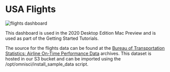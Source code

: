 # USA Flights

![flights dashboard](https://github.com/omnisci/community_datasets/blob/master/USAflights/dashboard_img/usa_flights)

This dashboard is used in the 2020 Desktop Edition Mac Preview and is used as part of the Getting Started Tutorials.

The source for the flights data can be found at the [Bureau of Transportation Statistics: Airline On-Time Performance Data](https://www.transtats.bts.gov/Tables.asp?DB_ID=120) archives. This dataset is hosted in our S3 bucket and can be imported using the /opt/omnisci/install_sample_data script.

